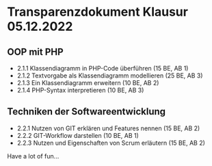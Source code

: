 # Transparenzdokument Klausur 05.12.2022


## OOP mit PHP

- 2.1.1  Klassendiagramm in PHP-Code überführen (15 BE, AB 1)
- 2.1.2  Textvorgabe als Klassendiagramm modellieren (25 BE, AB 3)
- 2.1.3  Ein Klassendiagramm erweitern (10 BE, AB 2)
- 2.1.4  PHP-Syntax interpretieren (10 BE, AB 3)

## Techniken der Softwareentwicklung

- 2.2.1  Nutzen von GIT erklären und Features nennen (15 BE, AB 2)
- 2.2.2  GIT-Workflow darstellen (10 BE, AB 1)
- 2.2.3  Nutzen und Eigenschaften von Scrum erläutern (15 BE, AB 2)

Have a lot of fun...


